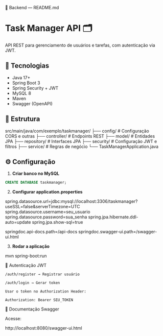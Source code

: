 📌 Backend — README.md

# Task Manager API 🗂️

API REST para gerenciamento de usuários e tarefas, com autenticação via JWT.

## 🚀 Tecnologias
- Java 17+
- Spring Boot 3
- Spring Security + JWT
- MySQL 8
- Maven
- Swagger (OpenAPI)

## 📂 Estrutura

src/main/java/com/exemplo/taskmanager/
├── config/ # Configuração CORS e outras
├── controller/ # Endpoints REST
├── model/ # Entidades JPA
├── repository/ # Interfaces JPA
├── security/ # Configuração JWT e filtros
├── service/ # Regras de negócio
└── TaskManagerApplication.java


## ⚙️ Configuração

1. **Criar banco no MySQL**
```sql
CREATE DATABASE taskmanager;
````
2. **Configurar application.properties**

spring.datasource.url=jdbc:mysql://localhost:3306/taskmanager?useSSL=false&serverTimezone=UTC
spring.datasource.username=seu_usuario
spring.datasource.password=sua_senha
spring.jpa.hibernate.ddl-auto=update
spring.jpa.show-sql=true

springdoc.api-docs.path=/api-docs
springdoc.swagger-ui.path=/swagger-ui.html

3. **Rodar a aplicação**

mvn spring-boot:run

🔑 Autenticação JWT

    /auth/register → Registrar usuário

    /auth/login → Gerar token

    Usar o token no Authorization Header:

    Authorization: Bearer SEU_TOKEN

📜 Documentação Swagger

Acesse:

http://localhost:8080/swagger-ui.html
